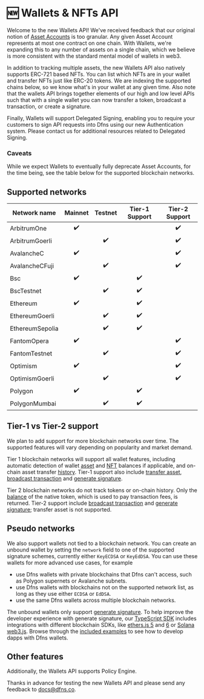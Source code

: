 # 🆕 Wallets & NFTs API

Welcome to the new Wallets API! We've received feedback that our original notion of [Asset Accounts](../deprecated-apis/high-level-api-asset-accounts-and-payments/asset-accounts/) is too granular. Any given Asset Account represents at most one contract on one chain. With Wallets, we're expanding this to any number of assets on a single chain, which we believe is more consistent with the standard mental model of wallets in web3.

In addition to tracking multiple assets, the new Wallets API also natively supports ERC-721 based NFTs. You can list which NFTs are in your wallet and transfer NFTs just like ERC-20 tokens. We are indexing the supported chains below, so we know what's in your wallet at any given time. Also note that the wallets API brings together elements of our high and low level APIs such that with a single wallet you can now transfer a token, broadcast a transaction, or create a signature.

Finally, Wallets will support Delegated Signing, enabling you to require your customers to sign API requests into Dfns using our new Authentication system. Please contact us for additional resources related to Delegated Signing.

### Caveats

While we expect Wallets to eventually fully deprecate Asset Accounts, for the time being, see the table below for the supported blockchain networks.

## Supported networks <a href="#supported-networks" id="supported-networks"></a>

| Network name | Mainnet | Testnet | Tier-1 Support | Tier-2 Support |
| ------------ | :-----: | :-----: | :----: | :----: |
| ArbitrumOne | :heavy_check_mark: | | | :heavy_check_mark: |
| ArbitrumGoerli | | :heavy_check_mark: | | :heavy_check_mark: |
| AvalancheC | :heavy_check_mark: | | | :heavy_check_mark: |
| AvalancheCFuji | | :heavy_check_mark: | | :heavy_check_mark: |
| Bsc | :heavy_check_mark: | | :heavy_check_mark: | |
| BscTestnet | | :heavy_check_mark: | :heavy_check_mark: | |
| Ethereum | :heavy_check_mark: | | :heavy_check_mark: | |
| EthereumGoerli | | :heavy_check_mark: | :heavy_check_mark: | |
| EthereumSepolia | | :heavy_check_mark: | :heavy_check_mark: | |
| FantomOpera | :heavy_check_mark: | | | :heavy_check_mark: |
| FantomTestnet | | :heavy_check_mark: | | :heavy_check_mark: |
| Optimism | :heavy_check_mark: | | | :heavy_check_mark: |
| OptimismGoerli | | :heavy_check_mark: | | :heavy_check_mark: |
| Polygon | :heavy_check_mark: | | :heavy_check_mark: | |
| PolygonMumbai | | :heavy_check_mark: | :heavy_check_mark: | |

## Tier-1 vs Tier-2 support

We plan to add support for more blockchain networks over time. The supported features will vary depending on popularity and market demand.

Tier 1 blockchain networks will support all wallet features, including automatic detection of wallet [asset](./get-wallet-assets.md) and [NFT](./get-wallet-nfts.md) balances if applicable, and on-chain asset transfer [history](./get-wallet-history.md). Tier-1 support also include [transfer asset](./transfer-asset-from-wallet.md), [broadcast transaction](./broadcast-transaction-from-wallet.md) and [generate signature](./generate-signature-from-wallet.md).

Tier 2 blockchain networks do not track tokens or on-chain history. Only the [balance](./get-wallet-assets.md) of the native token, which is used to pay transaction fees, is returned.  Tier-2 support include [broadcast transaction](./broadcast-transaction-from-wallet.md) and [generate signature](./generate-signature-from-wallet.md); transfer asset is not supported.

## Pseudo networks <a href="#pseudo-networks" id="pseudo-networks"></a>

We also support wallets not tied to a blockchain network. You can create an unbound wallet by setting the `network` field to one of the supported signature schemes, currently either `KeyECDSA` or `KeyEdDSA`. You can use these wallets for more advanced use cases, for example

* use Dfns wallets with private blockchains that Dfns can't access, such as Polygon supernets or Avalanche subnets.
* use Dfns wallets with blockchains not on the supported network list, as long as they use either `ECDSA` or `EdDSA`.
* use the same Dfns wallets across multiple blockchain networks.

The unbound wallets only support [generate signature](./generate-signature-from-wallet.md). To help improve the developer experience with generate signature, our [TypeScript SDK](https://github.com/dfnsext/typescript-sdk) includes integrations with different blockchain SDKs, like [ethers.js 5](https://github.com/dfnsext/typescript-sdk/tree/m/packages/lib-ethersjs5) and [6](https://github.com/dfnsext/typescript-sdk/tree/m/packages/lib-ethersjs6) or [Solana web3.js](https://github.com/dfnsext/typescript-sdk/tree/m/packages/lib-solana). Browse through the [included examples](https://github.com/dfnsext/typescript-sdk/tree/m/examples) to see how to develop dapps with Dfns wallets.

## Other features

Additionally, the Wallets API supports Policy Engine.

Thanks in advance for testing the new Wallets API and please send any feedback to docs@dfns.co.
